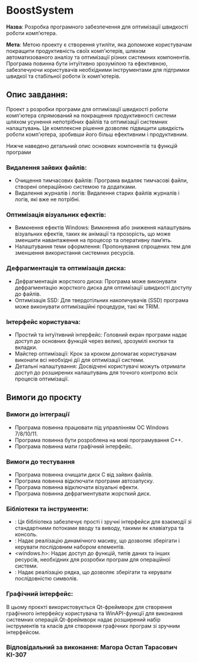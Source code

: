 # BoostSystem
**Назва**: Розробка програмного забезпечення для оптимізації швидкості роботи комп’ютера.

**Мета**: Метою проекту є створення утиліти, яка допоможе користувачам покращити продуктивність своїх комп'ютерів, шляхом автоматизованого аналізу та оптимізації різних системних компонентів. Програма повинна бути інтуїтивно зрозумілою та ефективною, забезпечуючи користувачів необхідними інструментами для підтримки швидкої та стабільної роботи їх комп'ютерів.

## Опис завдання:
Проект з розробки програми для оптимізації швидкості роботи комп'ютера спрямований на покращення продуктивності системи шляхом усунення непотрібних файлів та оптимізації системних налаштувань. Це комплексне рішення дозволяє підвищити швидкість роботи комп'ютера, зробивши його більш ефективним і продуктивним.

Нижче наведено детальний опис основних компонентів та функцій програми

### Видалення зайвих файлів:
- Очищення тимчасових файлів: Програма видаляє тимчасові файли, створені операційною системою та додатками.
- Видалення журналів і логів: Видалення старих файлів журналів і логів, які вже не потрібні.

### Оптимізація візуальних ефектів:
- Вимкнення ефектів Windows: Вимкнення або зниження налаштувань візуальних ефектів, таких як анімації та прозорість, що може зменшити навантаження на процесор та оперативну пам’ять.
- Налаштування теми оформлення: Пропонування спрощених тем для зменшення використання системних ресурсів.

### Дефрагментація та оптимізація диска:

- Дефрагментація жорсткого диска: Програма може виконувати дефрагментацію жорсткого диска для оптимізації швидкості доступу до файлів.
- Оптимізація SSD: Для твердотільних накопичувачів (SSD) програма може виконувати оптимізаційні процедури, такі як TRIM.

### Інтерфейс користувача:

- Простий та інтуїтивний інтерфейс: Головний екран програми надає доступ до основних функцій через великі, зрозумілі кнопки та вкладки.
- Майстер оптимізації: Крок за кроком допомагає користувачам виконати всі необхідні дії для оптимізації системи.
- Детальні налаштування: Досвідчені користувачі можуть отримати доступ до розширених налаштувань для точного контролю всіх процесів оптимізації.

## Вимоги до проєкту
### Вимоги до інтеграції
- Програма повинна працювати під управлінням ОС Windows 7/8/10/11.
- Програма повинна бути розроблена на мові програмування C++.
- Програма повинна мати графічний інтерфейс.

### Вимоги до тестування
- Програма повинна очищати диск С від зайвих файлів.
- Програма повинна відключати програми автозапуску.
- Програма повинна відключати візуальні ефекти.
- Програма повинна дефрагментувати жорсткий диск.

### Бібліотеки та інструменти:
- <iostream>: Ця бібліотека забезпечує прості і зручні інтерфейси для взаємодії зі стандартними потоками вводу та виводу, такими як клавіатура та консоль.
- <vector>: Надає реалізацію динамічного масиву, що дозволяє зберігати і керувати послідовним набором елементів.
- <windows.h>: Надає доступ до функцій, типів даних та інших ресурсів, необхідних для розробки програм для операційної системи.
- <string>: Надає реалізацію рядка, що дозволяє зберігати та керувати послідовністю символів.

### Графічний інтерфейс:
В цьому проєкті використовується Qt-фреймворк для створення графічного інтерфейсу користувача та WinAPI-функції для виконання системних операцій.Qt-фреймворк надає розширений набір інструментів та класів для створення графічних програм зі зручним інтерфейсом.

### Відповідальний за виконання: Магора Остап Тарасович КІ-307
